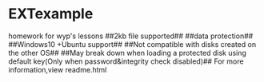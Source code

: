 # EXTexample
homework for wyp's lessons
##2kb file supported##
##data protection##
##Windows10 +Ubuntu support##
##Not compatible with disks created on the other OS##
##May break down when loading a protected disk using default key(Only when password&integrity check disabled)##
For more information,view readme.html
